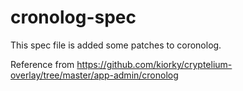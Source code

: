 # cronolog-spec
This spec file is added some patches to coronolog.

Reference from https://github.com/kiorky/cryptelium-overlay/tree/master/app-admin/cronolog

